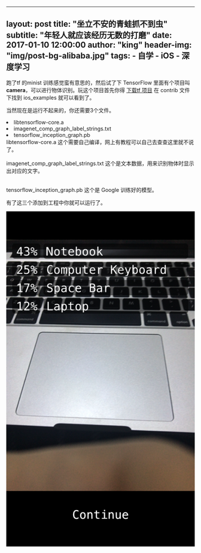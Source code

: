 
---
layout:     post
title:      "坐立不安的青蛙抓不到虫"
subtitle:   "年轻人就应该经历无数的打磨"
date:       2017-01-10 12:00:00
author:     "king"
header-img: "img/post-bg-alibaba.jpg"
tags:
    - 自学
    - iOS
    - 深度学习
---

跑了tf 的minist 训练感觉蛮有意思的，然后试了下 TensorFlow 里面有个项目叫 **camera**，可以进行物体识别。玩这个项目首先你得 [下载tf 项目]( https://github.com/tensorflow/tensorflow) 在 contrib 文件下找到 ios_examples 就可以看到了。

当然现在是运行不起来的，你还需要3个文件。<br>
<li> libtensorflow-core.a
<li> imagenet_comp_graph_label_strings.txt
<li> tensorflow_inception_graph.pb
<br>libtensorflow-core.a 这个需要自己编译，网上有教程可以自己去查查这里就不说了。</br>
<br>imagenet_comp_graph_label_strings.txt 这个是文本数据，用来识别物体时显示出对应的文字。</br>

<br>tensorflow_inception_graph.pb 这个是 Google 训练好的模型。</br>

有了这三个添加到工程中你就可以运行了。

![IMG_9713.PNG](./IMG_9713.PNG)



 